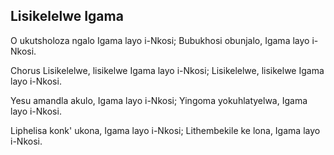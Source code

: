 ## Lisikelelwe Igama

O ukutsholoza ngalo Igama layo i-Nkosi;
Bubukhosi obunjalo, Igama layo i-Nkosi.

Chorus
Lisikelelwe, lisikelwe Igama layo i-Nkosi;
Lisikelelwe, lisikelwe Igama layo i-Nkosi.

Yesu amandla akulo, Igama layo i-Nkosi;
Yingoma yokuhlatyelwa, Igama layo i-Nkosi.

Liphelisa konk' ukona, Igama layo i-Nkosi;
Lithembekile ke lona, Igama layo i-Nkosi.

